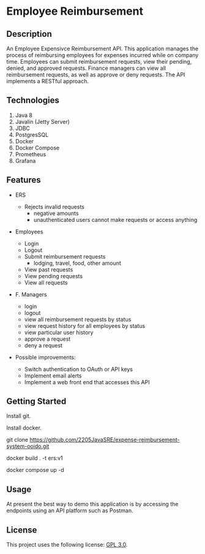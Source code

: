 # Employee Reimbursement

## Description
   An Employee Expensivce Reimbursement API. This application manages the process of reimbursing employees for expenses incurred while on company time. Employees can submit reimbursement requests, view their pending, denied, and approved requests. Finance managers can view all reimbursement requests, as well as approve or deny requests. The API implements a RESTful approach.

## Technologies

1. Java 8
2. Javalin (Jetty Server)
3. JDBC
4. PostgresSQL
5. Docker 
6. Docker Compose 
7. Prometheus 
8. Grafana 

## Features
* ERS
    * Rejects invalid requests
        * negative amounts
        * unauthenticated users cannot make requests or access anything

* Employees
  * Login
  * Logout
  * Submit reimbursement requests
    * lodging, travel, food, other
      amount
  * View past requests
  * View pending requests
  * View all requests

* F. Managers
  * login
  * logout
  * view all reimbursement requests by status
  * view request history for all employees by status
  * view particular user history
  * approve a request
  * deny a request

* Possible improvements:
  * Switch authentication to OAuth or API keys
  * Implement email alerts
  * Implement a web front end that accesses this API


## Getting Started

Install git.

Install docker.

git clone https://github.com/2205JavaSRE/expense-reimbursement-system-ooido.git

docker build . -t ers:v1

docker compose up -d

## Usage
At present the best way to demo this application is by accessing the endpoints using an API platform such as Postman.

## License

This project uses the following license: [GPL 3.0](https://www.gnu.org/licenses/gpl-3.0.html).
